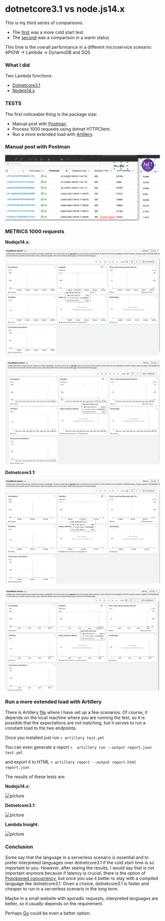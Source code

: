 # dotnetcore3.1 vs node.js14.x

This is my third series of comparisons. 

* The [first](https://github.com/ymwjbxxq/dotnetcore3.1-vs-nodejs-aws-stepfunction-test) was a more cold start test.
* The [second](https://github.com/ymwjbxxq/dotnetcore3.1-vs-nodejs-aws-sqs-lambda-dynamodb) was a comparison in a warm status

This time is the overall performance in a different microservice scenario:
APIGW -> Lambda -> DynamoDB and SQS

### What I did ###

Two Lambda functions:

* [Dotnetcore3.1](https://github.com/ymwjbxxq/dotnetcore3.1-vs-nodejs-aws-apigw-lambda-dynamodb_and_sqs/tree/main/dotnetcore3.1/ApigwLambdaDynamoDbSqs)
* [Nodejs14.x](https://github.com/ymwjbxxq/dotnetcore3.1-vs-nodejs-aws-apigw-lambda-dynamodb_and_sqs/tree/main/node14.x)

### TESTS ###

The first noticeable thing is the package size:

* Manual post with [Postman](https://www.postman.com/).
* Process 1000 requests using dotnet HTTPClient.
* Run a more extended load with [Artillery](https://artillery.io/docs/guides/getting-started/installing-artillery.html).

### Manual post with Postman ###

![picture](https://github.com/ymwjbxxq/dotnetcore3.1-vs-nodejs-aws-apigw-lambda-dynamodb_and_sqs/blob/main/comparison1.png)

### METRICS 1000 requests ###

**Nodejs14.x:**

![picture](https://github.com/ymwjbxxq/dotnetcore3.1-vs-nodejs-aws-apigw-lambda-dynamodb_and_sqs/blob/main/node.test1.1000.png)

![picture](https://github.com/ymwjbxxq/dotnetcore3.1-vs-nodejs-aws-apigw-lambda-dynamodb_and_sqs/blob/main/node.test2.1000.png)

**Dotnetcore3.1:**

![picture](https://github.com/ymwjbxxq/dotnetcore3.1-vs-nodejs-aws-apigw-lambda-dynamodb_and_sqs/blob/main/dotnet.test1.1000.png)

![picture](https://github.com/ymwjbxxq/dotnetcore3.1-vs-nodejs-aws-apigw-lambda-dynamodb_and_sqs/blob/main/dotnet.test2.1000.png)

### Run a more extended load with Artillery ###

There is Artillery [file](https://github.com/ymwjbxxq/dotnetcore3.1-vs-nodejs-aws-apigw-lambda-dynamodb_and_sqs/blob/main/dotnetcore3.1/ApigwLambdaDynamoDbSqs/test.yml) where I have set up a few scenarios. Of course, it depends on the local machine where you are running the test, so it is possible that the expectations are not matching, but it serves to run a constant load to the two endpoints.

Once you installed just run
``` > artillery test.yml ```

You can even generate a report
``` >  artillery run --output report.json test.yml ```

and export it to HTML
``` > artillery report --output report.html report.json ```

The results of these tests are:

**Nodejs14.x:**

![picture](https://github.com/ymwjbxxq/dotnetcore3.1-vs-nodejs-aws-apigw-lambda-dynamodb_and_sqs/blob/main/node.artillery.png)

**Dotnetcore3.1:**

![picture](https://github.com/ymwjbxxq/dotnetcore3.1-vs-nodejs-aws-apigw-lambda-dynamodb_and_sqs/blob/main/dotnet.artillery.png)

**Lambda Insight:**

![picture](https://github.com/ymwjbxxq/dotnetcore3.1-vs-nodejs-aws-apigw-lambda-dynamodb_and_sqs/blob/main/lambda.insights.png)

### Conclusion ###

Some say that the language in a serverless scenario is essential and to prefer interpreted languages over dotnetcore3.1 if the cold start time is so important to you.
However, after seeing the results, I would say that is not important anymore because if latency is crucial, there is the option of [Provisioned concurrency](https://docs.aws.amazon.com/lambda/latest/dg/configuration-concurrency.html), but once you use it better to stay with a compiled language like dotnetcore3.1.
Given a choice, dotnetcore3.1 is faster and cheaper to run in a serverless scenario in the long term.

Maybe in a small website with sporadic requests, interpreted languages are better, so it usually depends on the requirement.

Perhaps [Go](https://golang.org/) could be even a better option.
